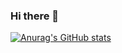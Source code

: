 ### Hi there 👋


[![Anurag's GitHub stats](https://github-readme-stats.vercel.app/api?username=sabtech254)](https://github.com/anuraghazra/github-readme-stats)
